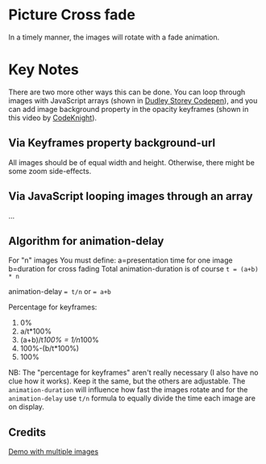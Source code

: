 # Picture Cross fade

In a timely manner, the images will rotate with a fade animation.

# Key Notes

There are two more other ways this can be done. You can loop through images with JavaScript arrays (shown in [Dudley Storey Codepen](https://codepen.io/dudleystorey/pen/qEoKzZ)), and you can add image background property in the opacity keyframes (shown in this video by [CodeKnight](https://youtu.be/A_cQcLtMJm4)).

## Via Keyframes property background-url

All images should be of equal width and height. Otherwise, there might be some zoom side-effects.

## Via JavaScript looping images through an array

...

## Algorithm for animation-delay

For "n" images You must define:
a=presentation time for one image
b=duration for cross fading
Total animation-duration is of course `t = (a+b) * n`

animation-delay `= t/n` or `= a+b`


Percentage for keyframes:

1. 0%
2. a/t*100%
3. (a+b)/t*100% = 1/n*100%
4. 100%-(b/t*100%)
5. 100%

NB: The "percentage for keyframes" aren't really necessary (I also have no clue how it works). Keep it the same, but the others are adjustable. The `animation-duration` will influence how fast the images rotate and for the `animation-delay` use `t/n` formula to equally divide the time each image are on display.

## Credits

[Demo with multiple images](http://css3.bradshawenterprises.com/cfimg/#cfimg3)
